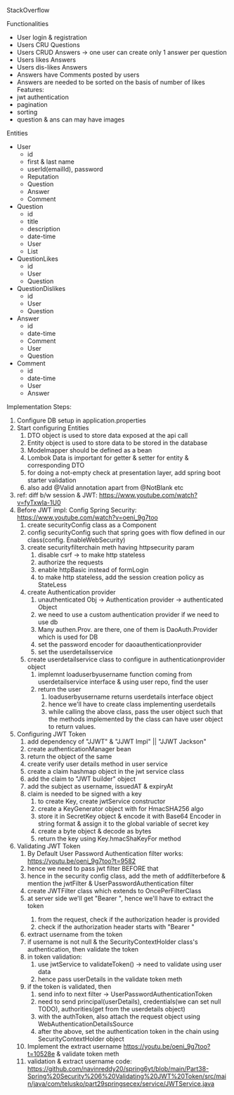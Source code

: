 StackOverflow

Functionalities
- User login & registration
- Users CRU Questions
- Users CRUD Answers -> one user can create only 1 answer per question
- Users likes Answers
- Users dis-likes Answers
- Answers have Comments posted by users
- Answers are needed to be sorted on the basis of number of likes
Features:
- jwt authentication
- pagination
- sorting
- question & ans can may have images

Entities
- User
  - id
  - first & last name
  - userId(emailId), password
  - Reputation
  - Question
  - Answer
  - Comment
- Question
  - id
  - title
  - description
  - date-time
  - User
  - List<Answers>
- QuestionLikes
  - id
  - User
  - Question
- QuestionDislikes
  - id
  - User
  - Question
- Answer
  - id
  - date-time
  - Comment
  - User
  - Question
- Comment
  - id
  - date-time
  - User
  - Answer

Implementation Steps:
1) Configure DB setup in application.properties
2) Start configuring Entities
   1) DTO object is used to store data exposed at the api call
   2) Entity object is used to store data to be stored in the database
   3) Modelmapper should be defined as a bean
   4) Lombok Data is important for getter & setter for entity & corresponding DTO
   5) for doing a not-empty check at presentation layer, add spring boot starter validation
   6) also add @Valid annotation apart from @NotBlank etc
3) ref: diff b/w session & JWT: https://www.youtube.com/watch?v=fyTxwIa-1U0
4) Before JWT impl: Config Spring Security: https://www.youtube.com/watch?v=oeni_9g7too
   1) create securityConfig class as a Component
   2) config securityConfig such that spring goes with flow defined in our class(config. EnableWebSecurity)
   2) create securityfilterchain meth having httpsecurity param
      1) disable csrf -> to make http stateless
      2) authorize the requests
      3) enable httpBasic instead of formLogin
      4) to make http stateless, add the session creation policy as StateLess
   3) create Authentication provider
      1) unauthenticated Obj -> Authentication provider -> authenticated Object
      2) we need to use a custom authentication provider if we need to use db
      3) Many authen.Prov. are there, one of them is DaoAuth.Provider which is used for DB
      4) set the password encoder for daoauthenticationprovider
      5) set the userdetailsservice
   4) create userdetailservice class to configure in authenticationprovider object
      1) implemnt loaduserbyusername function coming from userdetailservice interface & using user repo, find the user
      2) return the user
         1) loaduserbyusername returns userdetails interface object 
         2) hence we'll have to create class implementing userdetails
         3) while calling the above class, pass the user object such that the methods implemented by the class can 
         have user object to return values.
5) Configuring JWT Token
   1) add dependency of "JJWT" & "JJWT Impl" || "JJWT Jackson"
   2) create authenticationManager bean
   3) return the object of the same
   4) create verify user details method in user service
   5) create a claim hashmap object in the jwt service class
   6) add the claim to "JWT builder" object
   7) add the subject as username, issuedAT & expiryAt
   8) claim is needed to be signed with a key
      1) to create Key, create jwtService constructor
      2) create a KeyGenerator object with for HmacSHA256 algo
      3) store it in SecretKey object & encode it with Base64 Encoder in string format & assign it to the 
      global variable of secret key
      4) create a byte object & decode as bytes
      5) return the key using Key.hmacShaKeyFor method
6) Validating JWT Token
   1) By Default User Password Authentication filter works: https://youtu.be/oeni_9g7too?t=9582
   2) hence we need to pass jwt filter BEFORE that
   3) hence in the security config class, 
   add the meth of addfilterbefore & mention the jwtFilter & UserPasswordAuthentication filter
   4) create JWTFilter class which extends to OncePerFilterClass
   5) at server side we'll get "Bearer <token>", hence we'll have to extract the token
      1) from the request, check if the authorization header is provided
      2) check if the authorization header starts with "Bearer "
   6) extract username from the token
   7) if username is not null & the SecurityContextHolder class's authentication, then validate the token
   8) in token validation: 
      1) use jwtService to validateToken() -> need to validate using user data
      2) hence pass userDetails in the validate token meth
   9) if the token is validated, then
      1) send info to next filter -> UserPasswordAuthenticationToken
      2) need to send principal(userDetails), credentials(we can set null TODO), authorities(get from the userdetails object)
      3) with the authToken, also attach the request object using WebAuthenticationDetailsSource
      4) after the above, set the authentication token in the chain using SecurityContextHolder object
   10) Implement the extract username https://youtu.be/oeni_9g7too?t=10528e & validate token meth
   11) validation & extract username code: https://github.com/navinreddy20/spring6yt/blob/main/Part38-Spring%20Security%206%20Validating%20JWT%20Token/src/main/java/com/telusko/part29springsecex/service/JWTService.java 